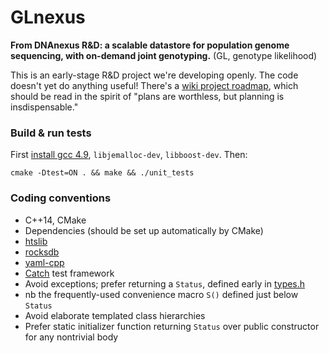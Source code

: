# GLnexus
**From DNAnexus R&D: a scalable datastore for population genome sequencing, with on-demand joint genotyping.**
(GL, genotype likelihood)

This is an early-stage R&D project we're developing openly. The code doesn't yet do anything useful! There's a [wiki project roadmap](https://github.com/dnanexus-rnd/GLnexus/wiki), which should be read in the spirit of "plans are worthless, but planning is insdispensable."

### Build & run tests

First [install gcc 4.9](http://askubuntu.com/a/581497), `libjemalloc-dev`, `libboost-dev`. Then:

```
cmake -Dtest=ON . && make && ./unit_tests
```

### Coding conventions

* C++14, CMake
* Dependencies (should be set up automatically by CMake)
 * [htslib](https://github.com/samtools/htslib)
 * [rocksdb](https://github.com/facebook/rocksdb)
 * [yaml-cpp](https://github.com/jbeder/yaml-cpp)
 * [Catch](https://github.com/philsquared/Catch) test framework
* Avoid exceptions; prefer returning a `Status`, defined early in [types.h](https://github.com/dnanexus-rnd/GLnexus/blob/master/include/types.h)
 * nb the frequently-used convenience macro `S()` defined just below `Status`
* Avoid elaborate templated class hierarchies
* Prefer static initializer function returning `Status` over public constructor for any nontrivial body
